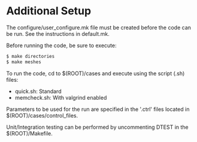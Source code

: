 # Additional Setup

The configure/user_configure.mk file must be created before the code can be run. See the instructions in default.mk.

Before running the code, be sure to execute:
```sh
$ make directories
$ make meshes
```

To run the code, cd to $(ROOT)/cases and execute using the script (.sh) files:
- quick.sh:    Standard
- memcheck.sh: With valgrind enabled

Parameters to be used for the run are specified in the '.ctrl' files located in $(ROOT)/cases/control_files.

Unit/Integration testing can be performed by uncommenting DTEST in the $(ROOT)/Makefile.
